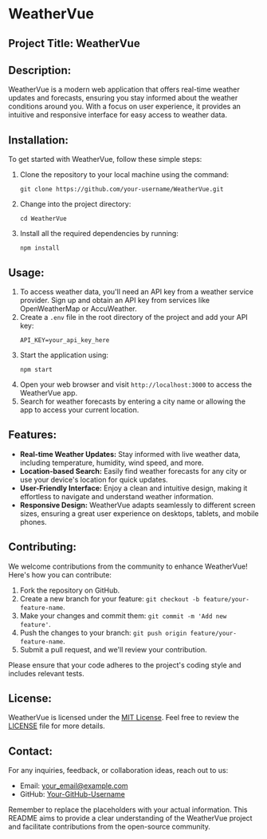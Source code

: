 # WeatherVue

## Project Title: WeatherVue

## Description:
WeatherVue is a modern web application that offers real-time weather updates and forecasts, ensuring you stay informed about the weather conditions around you. With a focus on user experience, it provides an intuitive and responsive interface for easy access to weather data.

## Installation:
To get started with WeatherVue, follow these simple steps:
1. Clone the repository to your local machine using the command:
   ```
   git clone https://github.com/your-username/WeatherVue.git
   ```
2. Change into the project directory:
   ```
   cd WeatherVue
   ```
3. Install all the required dependencies by running:
   ```
   npm install
   ```

## Usage:
1. To access weather data, you'll need an API key from a weather service provider. Sign up and obtain an API key from services like OpenWeatherMap or AccuWeather.
2. Create a `.env` file in the root directory of the project and add your API key:
   ```
   API_KEY=your_api_key_here
   ```
3. Start the application using:
   ```
   npm start
   ```
4. Open your web browser and visit `http://localhost:3000` to access the WeatherVue app.
5. Search for weather forecasts by entering a city name or allowing the app to access your current location.

## Features:
- **Real-time Weather Updates:** Stay informed with live weather data, including temperature, humidity, wind speed, and more.
- **Location-based Search:** Easily find weather forecasts for any city or use your device's location for quick updates.
- **User-Friendly Interface:** Enjoy a clean and intuitive design, making it effortless to navigate and understand weather information.
- **Responsive Design:** WeatherVue adapts seamlessly to different screen sizes, ensuring a great user experience on desktops, tablets, and mobile phones.

## Contributing:
We welcome contributions from the community to enhance WeatherVue! Here's how you can contribute:
1. Fork the repository on GitHub.
2. Create a new branch for your feature: `git checkout -b feature/your-feature-name`.
3. Make your changes and commit them: `git commit -m 'Add new feature'`.
4. Push the changes to your branch: `git push origin feature/your-feature-name`.
5. Submit a pull request, and we'll review your contribution.

Please ensure that your code adheres to the project's coding style and includes relevant tests.

## License:
WeatherVue is licensed under the [MIT License](LICENSE). Feel free to review the [LICENSE](LICENSE) file for more details.

## Contact:
For any inquiries, feedback, or collaboration ideas, reach out to us:
- Email: your_email@example.com
- GitHub: [Your-GitHub-Username](https://github.com/Your-GitHub-Username)

Remember to replace the placeholders with your actual information. This README aims to provide a clear understanding of the WeatherVue project and facilitate contributions from the open-source community.